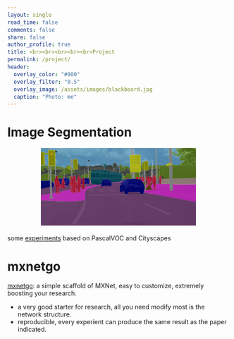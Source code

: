 ```yaml
---
layout: single
read_time: false
comments: false
share: false
author_profile: true
title: <br><br><br><br><br>Project
permalink: /project/
header:
  overlay_color: "#000"
  overlay_filter: "0.5"
  overlay_image: /assets/images/blackboard.jpg
  caption: "Photo: me"
---
```


<style>
.one-project{
    
}
</style>

# Image Segmentation



<div class="one-project" align="center">
<a href="https://github.com/dongzhuoyao/tensorpack/tree/deeplab/examples/Deeplab" target="_blank" rel="image segmentation" class="one-project">
<img src="/assets/images/zuerich00.jpg" width="70%">
</a>
</div>
<br>
some <a href="https://github.com/dongzhuoyao/tensorpack/tree/deeplab/examples/Deeplab" target="_blank">experiments</a> based on PascalVOC and Cityscapes


# mxnetgo

<a href="https://github.com/dongzhuoyao/mxnetgo" target="_blank">mxnetgo</a>: a simple scaffold of MXNet, easy to customize, extremely boosting your research. 

* a very good starter for research, all you need modify most is the network structure.
* reproducible, every experient can produce the same result as the paper indicated.



<!--
> <small>
    2017.11.3<br>
    Network Compresssion<br>
    (<a href="/note/compress-network.pdf"  target="_blank" style="color:gray">.pdf</a>)
</small>

> <small>
    2017.10.3<br>
    Large Kernel Matters<br>
    (<a href="/note/largeKernelMatters.pdf"  target="_blank" style="color:gray">.pdf</a>)
</small>


> <small>
    2017.6.19<br>
    Training Neural Networks Without Gradients: A Scalable ADMM Approach<br>
    (<a href="/note/admm_nn.pdf"  target="_blank" style="color:gray">.pdf</a>)
</small>
-->
